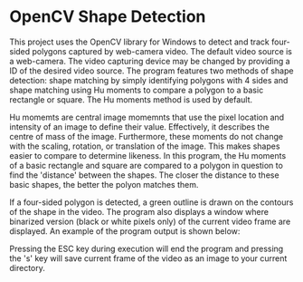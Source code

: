 # OpenCV Shape Detection 

This project uses the OpenCV library for Windows to detect and track four-sided polygons captured by web-camera video. The default video source is 
a web-camera. The video capturing device may be changed by providing a ID of the desired video source. The program features two methods
of shape detection: shape matching by simply identifying polygons with 4 sides and shape matching using Hu moments to compare a polygon to a basic
rectangle or square. The Hu moments method is used by default.

Hu momemts are central image momemnts that use the pixel location and intensity of an image to define their value. Effectively, it describes 
the centre of mass of the image. Furthermore, these moments do not change with the scaling, rotation, or translation of the image. This makes 
shapes easier to compare to determine likeness. In this program, the Hu moments of a basic rectangle and square are compared to a 
polygon in question to find the 'distance' between the shapes. The closer the distance to these basic shapes, the better the polyon matches them. 

If a four-sided polygon is detected, a green outline is drawn on the contours of the shape in the video. The program also displays a window where
binarized version (black or white pixels only) of the current video frame are displayed. An example of the program output is shown below:



Pressing the ESC key during execution will end the program and pressing the 's' key will save current frame of the video as an image to your current
directory.



